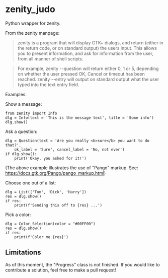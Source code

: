 # zenity_judo

Python wrapper for zenity.

From the zenity manpage:

>   zenity is a program that will display GTK+ dialogs, and return (either in the
    return code, or on standard output) the users input. This allows you to present
    information, and ask for information from the user, from all manner of shell
    scripts.

>   For example, zenity --question will return either 0, 1 or 5, depending on
    whether the user pressed OK, Cancel or timeout has been reached.  zenity
    --entry  will output on standard output what the user typed into the text entry
    field.

Examples:

Show a message:

    from zenity import Info
    dlg = Info(text = 'This is the message text', title = 'Some info')
    dlg.show()

Ask a question:

    dlg = Question(text = 'Are you really <b>sure</b> you want to do that?',
        ok_label = 'Sure', cancel_label = 'No, not ever')
    if dlg.show():
        print('Okay, you asked for it!')

(The above example illustrates the use of "Pango" markup. See:
https://docs.gtk.org/Pango/pango_markup.html)

Choose one out of a list:

    dlg = List(['Tom', 'Dick', 'Harry'])
    res = dlg.show()
    if res:
        print(f'Sending this off to {res} ...')

Pick a color:

    dlg = Color_Selection(color = "#00FF00")
    res = dlg.show()
    if res:
        print(f'Color me {res}')

## Limitations

As of this moment, the "Progress" class is not finished. If you would like to contribute a solution, feel free to make a pull request!
